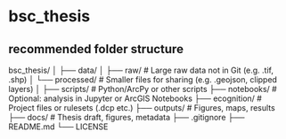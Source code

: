 # bsc_thesis

## recommended folder structure

bsc_thesis/
│
├── data/
│   ├── raw/          # Large raw data not in Git (e.g. .tif, .shp)
│   └── processed/    # Smaller files for sharing (e.g. .geojson, clipped layers)
│
├── scripts/          # Python/ArcPy or other scripts
├── notebooks/        # Optional: analysis in Jupyter or ArcGIS Notebooks
├── ecognition/       # Project files or rulesets (.dcp etc.)
├── outputs/          # Figures, maps, results
├── docs/             # Thesis draft, figures, metadata
├── .gitignore
├── README.md
└── LICENSE
